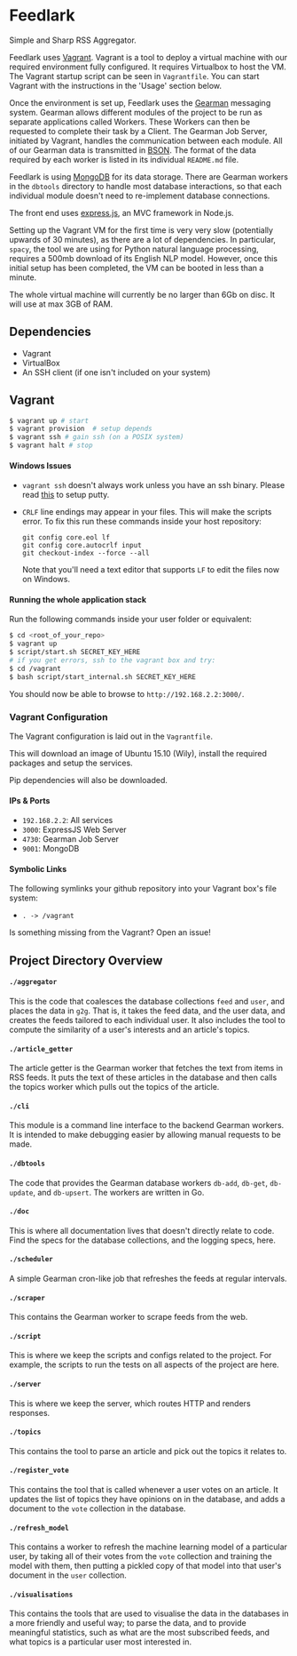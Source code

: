 Feedlark
========

Simple and Sharp RSS Aggregator.

Feedlark uses [Vagrant](http://vagrantup.com). Vagrant is a tool to deploy a virtual machine with our required environment fully configured. It requires Virtualbox to host the VM. The Vagrant startup script can be seen in `Vagrantfile`. You can start Vagrant with the instructions in the 'Usage' section below.

Once the environment is set up, Feedlark uses the [Gearman](http://gearman.org) messaging system. Gearman allows different modules of the project to be run as separate applications called Workers. These Workers can then be requested to complete their task by a Client. The Gearman Job Server, initiated by Vagrant, handles the communication between each module. All of our Gearman data is transmitted in [BSON](https://en.wikipedia.org/wiki/BSON). The format of the data required by each worker is listed in its individual `README.md` file.

Feedlark is using [MongoDB](http://mongodb.org) for its data storage. There are Gearman workers in the `dbtools` directory to handle most database interactions, so that each individual module doesn't need to re-implement database connections.

The front end uses [express.js](http://expressjs.com/), an MVC framework in Node.js.

Setting up the Vagrant VM for the first time is very very slow (potentially upwards of 30 minutes), as there are a lot of dependencies. In particular, `spacy`, the tool we are using for Python natural language processing, requires a 500mb download of its English NLP model. However, once this initial setup has been completed, the VM can be booted in less than a minute.

The whole virtual machine will currently be no larger than 6Gb on disc. It will use at max 3GB of RAM.


Dependencies
------------

- Vagrant
- VirtualBox
- An SSH client (if one isn't included on your system)

Vagrant
-------------

```sh
$ vagrant up # start
$ vagrant provision  # setup depends
$ vagrant ssh # gain ssh (on a POSIX system)
$ vagrant halt # stop
```

#### Windows Issues

-  `vagrant ssh` doesn't always work unless you have an ssh binary.
  Please read
[this](https://github.com/Varying-Vagrant-Vagrants/VVV/wiki/Connect-to-Your-Vagrant-Virtual-Machine-with-PuTTY)
to setup putty.

- `CRLF` line endings may appear in your files. This will make the scripts error. 
  To fix this run these commands inside your host repository:
  ```
  git config core.eol lf
  git config core.autocrlf input
  git checkout-index --force --all
  ```
  Note that you'll need a text editor that supports `LF` to edit the files now on Windows.

#### Running the whole application stack

Run the following commands inside your user folder or equivalent:

```sh
$ cd <root_of_your_repo>
$ vagrant up
$ script/start.sh SECRET_KEY_HERE
# if you get errors, ssh to the vagrant box and try:
$ cd /vagrant
$ bash script/start_internal.sh SECRET_KEY_HERE
```

You should now be able to browse to `http://192.168.2.2:3000/`.

### Vagrant Configuration

The Vagrant configuration is laid out in the `Vagrantfile`.

This will download an image of Ubuntu 15.10 (Wily), install the required
packages and setup the services.

Pip dependencies will also be downloaded.

#### IPs & Ports

- `192.168.2.2`: All services
- `3000`: ExpressJS Web Server
- `4730`: Gearman Job Server
- `9001`: MongoDB

#### Symbolic Links

The following symlinks your github repository into your Vagrant box's file system:

- `. -> /vagrant`

Is something missing from the Vagrant? Open an issue!

Project Directory Overview
--------------------------

#### `./aggregator`

This is the code that coalesces the database collections `feed` and `user`, and places the data in `g2g`. That is, it takes the feed data, and the user data, and creates the feeds tailored to each individual user. It also includes the tool to compute the similarity of a user's interests and an article's topics.

#### `./article_getter`

The article getter is the Gearman worker that fetches the text from items in RSS feeds. It puts the text of these articles in the database and then calls the topics worker which pulls out the topics of the article.

#### `./cli`

This module is a command line interface to the backend Gearman workers. It is intended to make debugging easier by allowing manual requests to be made.

#### `./dbtools`

The code that provides the Gearman database workers `db-add`, `db-get`, `db-update`, and `db-upsert`. The workers are written in Go.

#### `./doc`

This is where all documentation lives that doesn't directly relate to code. Find the specs for the database collections, and the logging specs, here.

#### `./scheduler`

A simple Gearman cron-like job that refreshes the feeds at regular intervals.

#### `./scraper`

This contains the Gearman worker to scrape feeds from the web.

#### `./script`

This is where we keep the scripts and configs related to the project. For example, the scripts to run the tests on all aspects of the project are here.

#### `./server`

This is where we keep the server, which routes HTTP and renders responses.

#### `./topics`

This contains the tool to parse an article and pick out the topics it relates to.

#### `./register_vote`

This contains the tool that is called whenever a user votes on an article. It updates the list of topics they have opinions on in the database, and adds a document to the `vote` collection in the database.

#### `./refresh_model`

This contains a worker to refresh the machine learning model of a particular user, by taking all of their votes from the `vote` collection and training the model with them, then putting a pickled copy of that model into that user's document in the `user` collection.

#### `./visualisations`

This contains the tools that are used to visualise the data in the databases in a more friendly and useful way; to parse the data, and to provide meaningful statistics, such as what are the most subscribed feeds, and what topics is a particular user most interested in.
